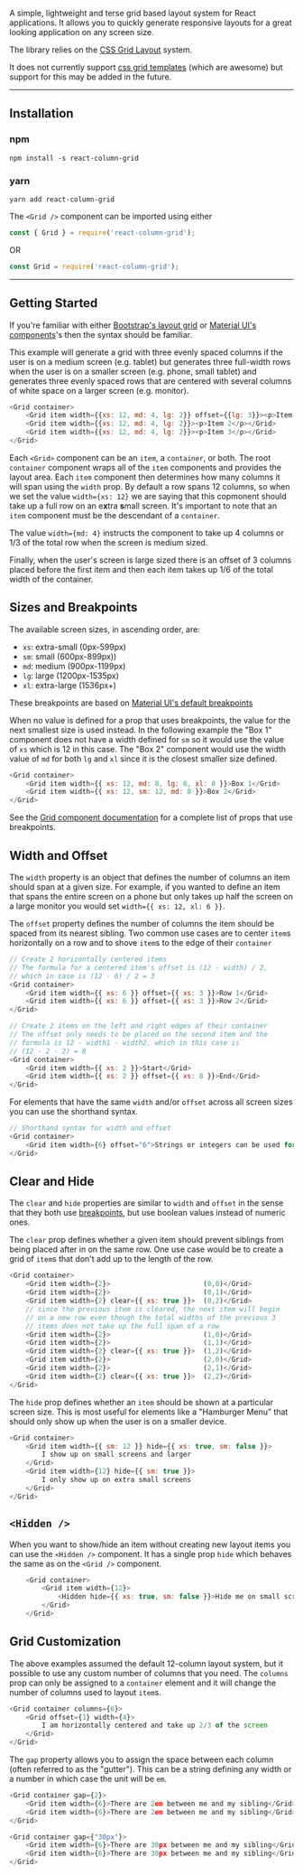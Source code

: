A simple, lightweight and terse grid based layout system for React 
applications. It allows you to quickly generate responsive layouts
for a great looking application on any screen size.

The library relies on the 
[CSS Grid Layout](https://developer.mozilla.org/en-US/docs/Web/CSS/CSS_Grid_Layout)
system. 

It does not currently support 
[css grid templates](https://developer.mozilla.org/en-US/docs/Web/CSS/grid-template)
(which are awesome) but support for this may be added in the future.

---

## Installation
### npm
```
npm install -s react-column-grid
```

### yarn
```
yarn add react-column-grid
```

The `<Grid />` component can be imported using either
```Javascript
const { Grid } = require('react-column-grid');
```
OR
```Javascript
const Grid = require('react-column-grid');
```

---

## Getting Started
If you're familiar with either 
[Bootstrap's layout grid](https://getbootstrap.com/docs/4.0/layout/grid/) or 
[Material UI's <Grid> components](https://mui.com/components/grid/)'s 
then the syntax should be familiar.

This example will generate a grid with three evenly spaced columns if the user 
is on a medium screen (e.g. tablet) but generates three full-width rows when 
the user is on a smaller screen (e.g. phone, small tablet) and generates three
evenly spaced rows that are centered with several columns of white space on a 
larger screen (e.g. monitor).

```Javascript
<Grid container>
    <Grid item width={{xs: 12, md: 4, lg: 2}} offset={{lg: 3}}><p>Item 1</p></Grid>
    <Grid item width={{xs: 12, md: 4, lg: 2}}><p>Item 2</p></Grid>
    <Grid item width={{xs: 12, md: 4, lg: 2}}><p>Item 3</p></Grid>
</Grid>
```

Each `<Grid>` component can be an `item`, a `container`, or both. The root 
`container` component wraps all of the `item` components and provides the 
layout area. Each `item` component then determines how many columns it will
span using the `width` prop. By default a row spans 12 columns, so when we 
set the value `width={xs: 12}` we are saying that this copmonent should take
up a full row on an e**x**tra **s**mall screen. It's important to note that 
an `item` component must be the descendant of a `container`. 

The value `width={md: 4}` 
instructs the component to take up 4 columns or 1/3 of the total row when the
screen is medium sized. 

Finally, when the user's screen is large sized there is an offset of 3 columns
placed before the first item and then each item takes up 1/6 of the total width
of the container.  

## Sizes and Breakpoints

The available screen sizes, in ascending order, are:
* `xs`: extra-small (0px-599px)
* `sm`: small (600px-899px))
* `md`: medium (900px-1199px)
* `lg`: large (1200px-1535px)
* `xl`: extra-large (1536px+)

These breakpoints are based on 
[Material UI's default breakpoints](https://mui.com/customization/breakpoints/)

When no value is defined for a prop that uses breakpoints, the value for the 
next smallest size is used instead. In the following example the "Box 1" 
component does not have a width defined for `sm` so it would use the value of 
`xs` which is 12 in this case. The "Box 2" component would use the width value
of `md` for both `lg` and `xl` since it is the closest smaller size defined.

```Javascript
<Grid container>
    <Grid item width={{ xs: 12, md: 8, lg: 8, xl: 8 }}>Box 1</Grid>
    <Grid item width={{ xs: 12, sm: 12, md: 8 }}>Box 2</Grid>
</Grid>
```

See the [Grid component documentation](./src/Grid.md) for a complete list of 
props that use breakpoints.

## Width and Offset
The `width` property is an object that defines the number of columns an item
should span at a given size. For example, if you wanted to define an item that
spans the entire screen on a phone but only takes up half the screen on a 
large monitor you would set `width={{ xs: 12, xl: 6 }}`.

The `offset` property defines the number of columns the item should be spaced
from its nearest sibling. Two common use cases are to center `item`s 
horizontally on a row and to shove `item`s to the edge of their `container`

```Javascript
// Create 2 horizontally centered items
// The formula for a centered item's offset is (12 - width) / 2, 
// which in case is (12 - 6) / 2 = 3 
<Grid container>
    <Grid item width={{ xs: 6 }} offset={{ xs: 3 }}>Row 1</Grid>
    <Grid item width={{ xs: 6 }} offset={{ xs: 3 }}>Row 2</Grid>
</Grid>
```

```Javascript
// Create 2 items on the left and right edges of their container
// The offset only needs to be placed on the second item and the
// formula is 12 - width1 - width2, which in this case is
// (12 - 2 - 2) = 8
<Grid container>
    <Grid item width={{ xs: 2 }}>Start</Grid>
    <Grid item width={{ xs: 2 }} offset={{ xs: 8 }}>End</Grid>
</Grid>
```

For elements that have the same `width` and/or `offset` across all screen
sizes you can use the shorthand syntax.
```Javascript
// Shorthand syntax for width and offset
<Grid container>
    <Grid item width={6} offset="6">Strings or integers can be used for shorthand</Grid>
</Grid>
```

## Clear and Hide
The `clear` and `hide` properties are similar to `width` and 
`offset` in the sense that they both use [breakpoints](#breakpoints), 
but use boolean values instead of numeric ones. 

The `clear` prop defines whether a given item should prevent siblings
from being placed after in on the same row. One use case would be to create
a grid of `item`s that don't add up to the length of the row.

```Javascript
<Grid container>
    <Grid item width={2}>                       (0,0)</Grid>
    <Grid item width={2}>                       (0,1)</Grid>
    <Grid item width={2} clear={{ xs: true }}>  (0,2)</Grid>
    // since the previous item is cleared, the next item will begin 
    // on a new row even though the total widths of the previous 3
    // items does not take up the full span of a row
    <Grid item width={2}>                       (1,0)</Grid>
    <Grid item width={2}>                       (1,1)</Grid>
    <Grid item width={2} clear={{ xs: true }}>  (1,2)</Grid>
    <Grid item width={2}>                       (2,0)</Grid>
    <Grid item width={2}>                       (2,1)</Grid>
    <Grid item width={2} clear={{ xs: true }}>  (2,2)</Grid>
</Grid>
```

The `hide` prop defines whether an `item` should be shown at a particular
screen size. This is most useful for elements like a "Hamburger Menu" that
should only show up when the user is on a smaller device. 

```Javascript
<Grid container>
    <Grid item width={{ sm: 12 }} hide={{ xs: true, sm: false }}>
        I show up on small screens and larger
    </Grid>
    <Grid item width={12} hide={{ sm: true }}>
        I only show up on extra small screens
    </Grid>
</Grid>
```

## `<Hidden />`
When you want to show/hide an item without creating new layout items
you can use the `<Hidden />` component. It has a single prop `hide`
which behaves the same as on the `<Grid />` component.

```Javascript
    <Grid container>
        <Grid item width={12}>
            <Hidden hide={{ xs: true, sm: false }}>Hide me on small screens</Hidden>
        </Grid>
    </Grid>
```

## Grid Customization
The above examples assumed the default 12-column layout system, but 
it possible to use any custom number of columns that you need. The 
`columns` prop can only be assigned to a `container` element and it
will change the number of columns used to layout `item`s.

```Javascript
<Grid container columns={6}>
    <Grid offset={1} width={4}>
        I am horizontally centered and take up 2/3 of the screen
    </Grid>
</Grid>
```

The `gap` property allows you to assign the space between each column
(often referred to as the "gutter"). This can be a string defining any
width or a number in which case the unit will be `em`.

```Javascript
<Grid container gap={2}>
    <Grid item width={6}>There are 2em between me and my sibling</Grid>
    <Grid item width={6}>There are 2em between me and my sibling</Grid>
</Grid>

<Grid container gap={"30px"}>
    <Grid item width={6}>There are 30px between me and my sibling</Grid>
    <Grid item width={6}>There are 30px between me and my sibling</Grid>
</Grid>
```








